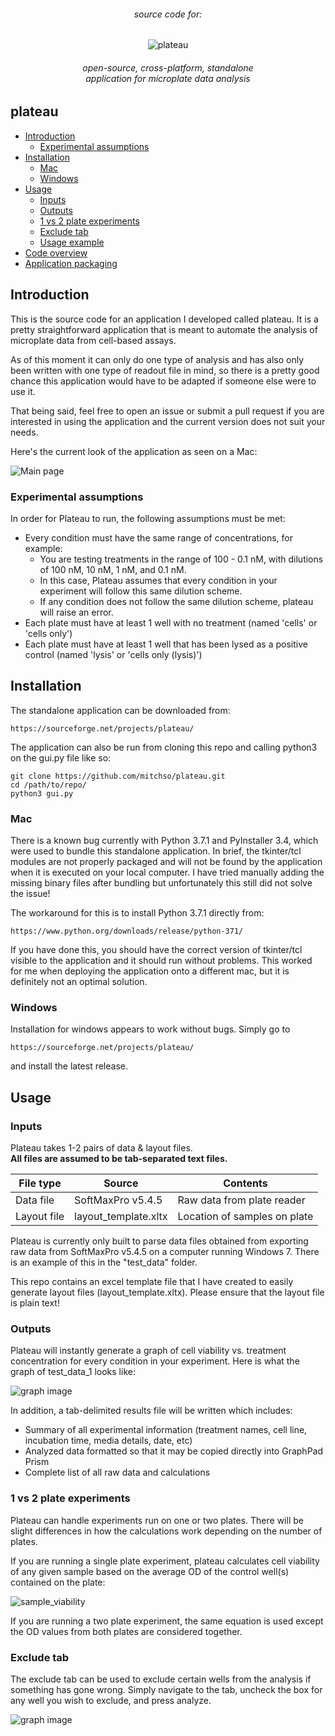 <h6 align="center">source code for:</h6>
<p align="center">
<img align="center" src="https://github.com/mitchso/plateau/blob/master/images/plateau.png" alt="plateau">
</p>
<h6 align="center"> open-source, cross-platform, standalone <br> application for microplate data analysis</h6>

## plateau
- [Introduction](#introduction)
	- [Experimental assumptions](#experimental-assumptions)
- [Installation](#installation)
	- [Mac](#mac)
	- [Windows](#windows)
- [Usage](#usage)
	- [Inputs](#inputs)
	- [Outputs](#outputs)
	- [1 vs 2 plate experiments](#1-vs-2-plate-experiments)
	- [Exclude tab](#exclude-tab)
	- [Usage example](#usage-example)
- [Code overview](#code-overview)
- [Application packaging](#application-packaging)

## Introduction
This is the source code for an application I developed called plateau. It is a pretty straightforward application that is meant to automate the analysis of microplate data from cell-based assays.

As of this moment it can only do one type of analysis and has also only been written with one type of readout file in mind, so there is a pretty good chance this application would have to be adapted if someone else were to use it. 

That being said, feel free to open an issue or submit a pull request if you are interested in using the application and the current version does not suit your needs.

Here's the current look of the application as seen on a Mac:

![Main page](https://github.com/mitchso/plateau/blob/master/images/main_tab.png)

### Experimental assumptions
In order for Plateau to run, the following assumptions must be met:

* Every condition must have the same range of concentrations, for example:
	* You are testing treatments in the range of 100 - 0.1 nM, with dilutions of 100 nM, 10 nM, 1 nM, and 0.1 nM.
	* In this case, Plateau assumes that every condition in your experiment will follow this same dilution scheme.
	* If any condition does not follow the same dilution scheme, plateau will raise an error. 
* Each plate must have at least 1 well with no treatment (named 'cells' or 'cells only')
* Each plate must have at least 1 well that has been lysed as a positive control (named 'lysis' or 'cells only (lysis)')

## Installation

The standalone application can be downloaded from:

```
https://sourceforge.net/projects/plateau/
```

The application can also be run from cloning this repo and calling python3 on the gui.py file like so:

```
git clone https://github.com/mitchso/plateau.git
cd /path/to/repo/
python3 gui.py

```

### Mac
There is a known bug currently with Python 3.7.1 and PyInstaller 3.4, which were used to bundle this standalone application.
In brief, the tkinter/tcl modules are not properly packaged and will not be found by the application when it is executed on your local computer. I have tried manually adding the missing binary files after bundling but unfortunately this still did not solve the issue!

The workaround for this is to install Python 3.7.1 directly from:

```
https://www.python.org/downloads/release/python-371/
```
If you have done this, you should have the correct version of tkinter/tcl visible to the application and it should run without problems. This worked for me when deploying the application onto a different mac, but it is definitely not an optimal solution.

### Windows
Installation for windows appears to work without bugs. Simply go to 
```
https://sourceforge.net/projects/plateau/
```
and install the latest release.

## Usage

### Inputs
Plateau takes 1-2 pairs of data & layout files. 
<br>
<b>All files are assumed to be tab-separated text files.</b>

| File type | Source | Contents | 
| --------- | ------ | -------- | 
| Data file | SoftMaxPro v5.4.5 | Raw data from plate reader
| Layout file | layout_template.xltx | Location of samples on plate

Plateau is currently only built to parse data files obtained from exporting raw data from SoftMaxPro v5.4.5 on a computer running Windows 7. There is an example of this in the "test_data" folder.

This repo contains an excel template file that I have created to easily generate layout files (layout_template.xltx). Please ensure that the layout file is plain text!

### Outputs
Plateau will instantly generate a graph of cell viability vs. treatment concentration for every condition in your experiment. Here is what the graph of test\_data\_1 looks like:

![graph image](https://github.com/mitchso/plateau/blob/master/images/mpl_graph.png)

In addition, a tab-delimited results file will be written which includes:

* Summary of all experimental information (treatment names, cell line, incubation time, media details, date, etc)
* Analyzed data formatted so that it may be copied directly into GraphPad Prism
* Complete list of all raw data and calculations

### 1 vs 2 plate experiments
Plateau can handle experiments run on one or two plates. There will be slight differences in how the calculations work depending on the number of plates.

If you are running a single plate experiment, plateau calculates cell viability of any given sample based on the average OD of the control well(s) contained on the plate:

![sample_viability](http://mathurl.com/ybnm7e4g.png)

If you are running a two plate experiment, the same equation is used except the OD values from both plates are considered together.

### Exclude tab
The exclude tab can be used to exclude certain wells from the analysis if something has gone wrong. Simply navigate to the tab, uncheck the box for any well you wish to exclude, and press analyze.

![graph image](https://github.com/mitchso/plateau/blob/master/images/exclude_tab.png)
